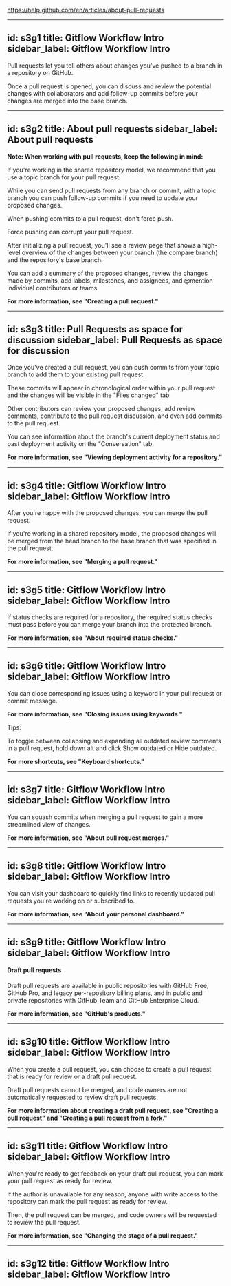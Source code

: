 https://help.github.com/en/articles/about-pull-requests



---
id: s3g1
title: Gitflow Workflow Intro
sidebar_label: Gitflow Workflow Intro
---

Pull requests let you tell others about changes you've pushed to a branch in a repository on GitHub.

Once a pull request is opened, you can discuss and review the potential changes with collaborators and add follow-up commits before your changes are merged into the base branch.



---
id: s3g2
title: About pull requests
sidebar_label: About pull requests
---


**Note: When working with pull requests, keep the following in mind:**

If you're working in the shared repository model, we recommend that you use a topic branch for your pull request.

While you can send pull requests from any branch or commit, with a topic branch you can push follow-up commits if you need to update your proposed changes.

When pushing commits to a pull request, don't force push.

Force pushing can corrupt your pull request.

After initializing a pull request, you'll see a review page that shows a high-level overview of the changes between your branch (the compare branch) and the repository's base branch.

You can add a summary of the proposed changes, review the changes made by commits, add labels, milestones, and assignees, and @mention individual contributors or teams.

**For more information, see "Creating a pull request."**





---
id: s3g3
title: Pull Requests as space for discussion
sidebar_label: Pull Requests as space for discussion
---

Once you've created a pull request, you can push commits from your topic branch to add them to your existing pull request.

These commits will appear in chronological order within your pull request and the changes will be visible in the "Files changed" tab.

Other contributors can review your proposed changes, add review comments, contribute to the pull request discussion, and even add commits to the pull request.

You can see information about the branch's current deployment status and past deployment activity on the "Conversation" tab.

**For more information, see "Viewing deployment activity for a repository."**







---
id: s3g4
title: Gitflow Workflow Intro
sidebar_label: Gitflow Workflow Intro
---

After you're happy with the proposed changes, you can merge the pull request.

If you're working in a shared repository model, the proposed changes will be merged from the head branch to the base branch that was specified in the pull request.

**For more information, see "Merging a pull request."**



---
id: s3g5
title: Gitflow Workflow Intro
sidebar_label: Gitflow Workflow Intro
---

If status checks are required for a repository, the required status checks must pass before you can merge your branch into the protected branch.

**For more information, see "About required status checks."**



---
id: s3g6
title: Gitflow Workflow Intro
sidebar_label: Gitflow Workflow Intro
---

You can close corresponding issues using a keyword in your pull request or commit message.

**For more information, see "Closing issues using keywords."**


Tips:

To toggle between collapsing and expanding all outdated review comments in a pull request, hold down alt and click Show outdated or Hide outdated.

**For more shortcuts, see "Keyboard shortcuts."**



---
id: s3g7
title: Gitflow Workflow Intro
sidebar_label: Gitflow Workflow Intro
---

You can squash commits when merging a pull request to gain a more streamlined view of changes.

**For more information, see "About pull request merges."**



---
id: s3g8
title: Gitflow Workflow Intro
sidebar_label: Gitflow Workflow Intro
---

You can visit your dashboard to quickly find links to recently updated pull requests you're working on or subscribed to.

**For more information, see "About your personal dashboard."**



---
id: s3g9
title: Gitflow Workflow Intro
sidebar_label: Gitflow Workflow Intro
---

#### Draft pull requests

Draft pull requests are available in public repositories with GitHub Free, GitHub Pro, and legacy per-repository billing plans, and in public and private repositories with GitHub Team and GitHub Enterprise Cloud.

**For more information, see "GitHub's products."**


---
id: s3g10
title: Gitflow Workflow Intro
sidebar_label: Gitflow Workflow Intro
---

When you create a pull request, you can choose to create a pull request that is ready for review or a draft pull request.

Draft pull requests cannot be merged, and code owners are not automatically requested to review draft pull requests.

**For more information about creating a draft pull request, see "Creating a pull request" and "Creating a pull request from a fork."**


---
id: s3g11
title: Gitflow Workflow Intro
sidebar_label: Gitflow Workflow Intro
---

When you're ready to get feedback on your draft pull request, you can mark your pull request as ready for review.

If the author is unavailable for any reason, anyone with write access to the repository can mark the pull request as ready for review.

Then, the pull request can be merged, and code owners will be requested to review the pull request.

**For more information, see "Changing the stage of a pull request."**



---
id: s3g12
title: Gitflow Workflow Intro
sidebar_label: Gitflow Workflow Intro
---
